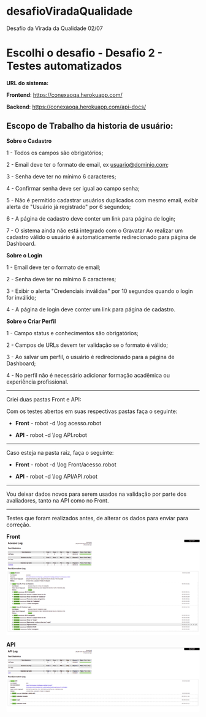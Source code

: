 # desafioViradaQualidade

Desafio da Virada da Qualidade 02/07

# Escolhi o desafio - Desafio 2 - Testes automatizados

**URL do sistema:**

**Frontend**: https://conexaoqa.herokuapp.com/

**Backend**: https://conexaoqa.herokuapp.com/api-docs/

## Escopo de Trabalho da historia de usuário:

**Sobre o Cadastro**

1 - Todos os campos são obrigatórios;

2 - Email deve ter o formato de email, ex usuario@dominio.com;

3 - Senha deve ter no mínimo 6 caracteres;

4 - Confirmar senha deve ser igual ao campo senha;

5 - Não é permitido cadastrar usuários duplicados com mesmo email, exibir alerta de "Usuário já registrado" por 6 segundos;

6 - A página de cadastro deve conter um link para página de login;

7 - O sistema ainda não está integrado com o Gravatar Ao realizar um cadastro válido o usuário é automaticamente redirecionado para página de Dashboard.

**Sobre o Login**

1 - Email deve ter o formato de email;

2 - Senha deve ter no mínimo 6 caracteres;

3 - Exibir o alerta "Credenciais inválidas" por 10 segundos quando o login for inválido;

4 - A página de login deve conter um link para página de cadastro.

**Sobre o Criar Perfil**

1 - Campo status e conhecimentos são obrigatórios;

2 - Campos de URLs devem ter validação se o formato é válido;

3 - Ao salvar um perfil, o usuário é redirecionado para a página de Dashboard;

4 - No perfil não é necessário adicionar formação acadêmica ou experiência profissional.

---

Criei duas pastas Front e API:

Com os testes abertos em suas respectivas pastas faça o seguinte:

- **Front** -
  robot -d \log acesso.robot

- **API** -
  robot -d \log API.robot

---

Caso esteja na pasta raiz, faça o seguinte:

- **Front** -
  robot -d \log Front/acesso.robot

- **API** -
  robot -d \log API/API.robot

---

Vou deixar dados novos para serem usados na validação por parte dos avaliadores, tanto na API como no Front.

---

Testes que foram realizados antes, de alterar os dados para enviar para correção.

**Front**
![image](Front.png)

**API**
![image](API.png)
